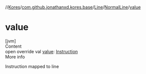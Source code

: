 //[Kores](../../../index.md)/[com.github.jonathanxd.kores.base](../../index.md)/[Line](../index.md)/[NormalLine](index.md)/[value](value.md)



# value  
[jvm]  
Content  
open override val [value](value.md): [Instruction](../../../com.github.jonathanxd.kores/-instruction/index.md)  
More info  


Instruction mapped to line

  



